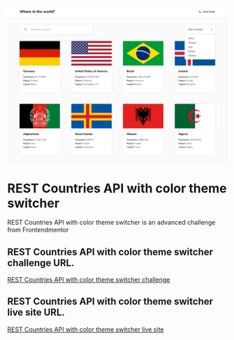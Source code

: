 ![REST Countries API with color theme switcher](https://github.com/Badr-21/REST-Countries-API-with-color-theme-switcher/blob/main/public/design/desktop-design-home-light.jpg)

# REST Countries API with color theme switcher
REST Countries API with color theme switcher is an advanced challenge from Frontendmentor

## REST Countries API with color theme switcher challenge URL.
[REST Countries API with color theme switcher challenge](https://www.frontendmentor.io/challenges/rest-countries-api-with-color-theme-switcher-5cacc469fec04111f7b848ca)


## REST Countries API with color theme switcher live site URL.
[REST Countries API with color theme switcher live site](https://rest-countries-api-with-color-theme-switcher-psi.vercel.app/)
